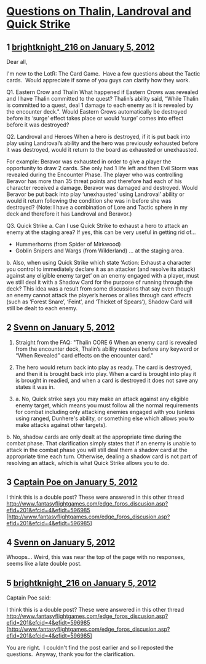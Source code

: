 # [Questions on Thalin, Landroval and Quick Strike](https://community.fantasyflightgames.com/topic/58462-questions-on-thalin-landroval-and-quick-strike/)

## 1 [brightknight_216 on January 5, 2012](https://community.fantasyflightgames.com/topic/58462-questions-on-thalin-landroval-and-quick-strike/?do=findComment&comment=575010)

Dear all,

I'm new to the LotR: The Card Game.  Have a few questions about the Tactic cards.  Would appreciate if some of you guys can clarify how they work.

Q1. Eastern Crow and Thalin
What happened if Eastern Crows was revealed and I have Thalin committed to the quest? Thalin’s ability said, “While Thalin is committed to a quest, deal 1 damage to each enemy as it is revealed by the encounter deck.". Would Eastern Crows automatically be destroyed before its ‘surge’ effect takes place or would ‘surge’ comes into effect before it was destroyed?


Q2. Landroval and Heroes
When a hero is destroyed, if it is put back into play using Landroval’s ability and the hero was previously exhausted before it was destroyed, would it return to the board as exhausted or unexhausted.

For example: Beravor was exhausted in order to give a player the opportunity to draw 2 cards. She only had 1 life left and then Evil Storm was revealed during the Encounter Phase. The player who was controlling Beravor has more than 35 threat points and therefore had each of his character received a damage. Beravor was damaged and destroyed. Would Beravor be put back into play ‘unexhausted’ using Landroval’ ability or would it return following the condition she was in before she was destroyed? (Note: I have a combination of Lore and Tactic sphere in my deck and therefore it has Landroval and Beravor.)

Q3. Quick Strike
a. Can I use Quick Strike to exhaust a hero to attack an enemy at the staging area? If yes, this can be very useful in getting rid of…
- Hummerhorns (from Spider of Mirkwood)
- Goblin Snipers and Wargs (from Wilderland)
… at the staging area.

b. Also, when using Quick Strike which state ‘Action: Exhaust a character you control to immediately declare it as an attacker (and resolve its attack) against any eligible enemy target’ on an enemy engaged with a player, must we still deal it with a Shadow Card for the purpose of running through the deck? This idea was a result from some discussions that say even though an enemy cannot attack the player’s heroes or allies through card effects (such as ‘Forest Snare’, ‘Feint’, and ‘Thicket of Spears’), Shadow Card will still be dealt to each enemy.
 

## 2 [Svenn on January 5, 2012](https://community.fantasyflightgames.com/topic/58462-questions-on-thalin-landroval-and-quick-strike/?do=findComment&comment=575046)

1. Straight from the FAQ:
"Thalin CORE 6
When an enemy card is revealed from the encounter deck, Thalin’s ability resolves before any keyword or “When Revealed” card effects on the encounter card."

2. The hero would return back into play as ready. The card is destroyed, and then it is brought back into play. When a card is brought into play it is brought in readied, and when a card is destroyed it does not save any states it was in.

3. a. No, Quick strike says you may make an attack against any eligible enemy target, which means you must follow all the normal requirements for combat including only attacking enemies engaged with you (unless using ranged, Dunhere's ability, or something else which allows you to make attacks against other targets).

b. No, shadow cards are only dealt at the appropriate time during the combat phase. That clarification simply states that if an enemy is unable to attack in the combat phase you will still deal them a shadow card at the appropriate time each turn. Otherwise, dealing a shadow card is not part of resolving an attack, which is what Quick Strike allows you to do.

## 3 [Captain Poe on January 5, 2012](https://community.fantasyflightgames.com/topic/58462-questions-on-thalin-landroval-and-quick-strike/?do=findComment&comment=575066)

I think this is a double post? These were answered in this other thread http://www.fantasyflightgames.com/edge_foros_discusion.asp?efid=201&efcid=4&efidt=596985 [http://www.fantasyflightgames.com/edge_foros_discusion.asp?efid=201&efcid=4&efidt=596985]

## 4 [Svenn on January 5, 2012](https://community.fantasyflightgames.com/topic/58462-questions-on-thalin-landroval-and-quick-strike/?do=findComment&comment=575075)

Whoops... Weird, this was near the top of the page with no responses, seems like a late double post.

## 5 [brightknight_216 on January 5, 2012](https://community.fantasyflightgames.com/topic/58462-questions-on-thalin-landroval-and-quick-strike/?do=findComment&comment=575090)

Captain Poe said:

I think this is a double post? These were answered in this other thread http://www.fantasyflightgames.com/edge_foros_discusion.asp?efid=201&efcid=4&efidt=596985 [http://www.fantasyflightgames.com/edge_foros_discusion.asp?efid=201&efcid=4&efidt=596985]





You are right.  I couldn't find the post earlier and so I reposted the questions.  Anyway, thank you for the clarification.

 

 


